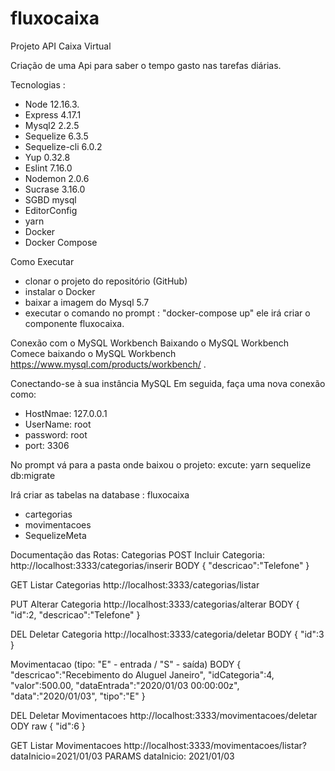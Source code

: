 # fluxocaixa
Projeto API Caixa Virtual

Criação de uma Api para saber o tempo gasto nas tarefas diárias.

Tecnologias :

*	Node 12.16.3.
*	Express 4.17.1
*	Mysql2 2.2.5
*	Sequelize 6.3.5
*	Sequelize-cli 6.0.2
*	Yup 0.32.8
*	Eslint 7.16.0
*	Nodemon 2.0.6
*	Sucrase 3.16.0
*	SGBD mysql
* EditorConfig
* yarn
* Docker
* Docker Compose

Como Executar
*	clonar o projeto do repositório (GitHub)
* instalar o Docker
* baixar a imagem do Mysql 5.7
* executar o comando no prompt : "docker-compose up"
  ele irá criar o componente fluxocaixa.

Conexão com o MySQL Workbench
Baixando o MySQL Workbench
Comece baixando o MySQL Workbench https://www.mysql.com/products/workbench/ .

Conectando-se à sua instância MySQL
Em seguida, faça uma nova conexão como:

* HostNmae: 127.0.0.1
* UserName: root
* password: root
* port: 3306

No prompt vá para a pasta onde baixou o projeto:
 excute: 
  yarn sequelize db:migrate 

Irá criar as tabelas na database : fluxocaixa
   * cartegorias
   * movimentacoes
   * SequelizeMeta

Documentação das Rotas:
 Categorias
 POST Incluir Categoria: http://localhost:3333/categorias/inserir
 BODY 
{
    "descricao":"Telefone"
}

GET Listar Categorias
http://localhost:3333/categorias/listar

PUT Alterar Categoria
http://localhost:3333/categorias/alterar
BODY 
{
    "id":2,
    "descricao":"Telefone"
}

DEL Deletar Categoria
http://localhost:3333/categoria/deletar
BODY 
{
    "id":3
}

Movimentacao
(tipo: "E" - entrada / "S" - saída)
BODY 
{
    "descricao":"Recebimento do Aluguel Janeiro",
    "idCategoria":4,
    "valor":500.00,
    "dataEntrada":"2020/01/03 00:00:00z",
    "data":"2020/01/03",
    "tipo":"E"
}

DEL Deletar Movimentacoes
http://localhost:3333/movimentacoes/deletar
ODY raw
{
    "id":6
}

GET Listar Movimentacoes
http://localhost:3333/movimentacoes/listar?dataInicio=2021/01/03
PARAMS
dataInicio: 2021/01/03
 


   

